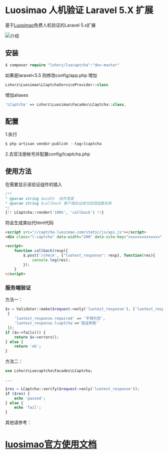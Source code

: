 # Luosimao 人机验证 Laravel 5.X 扩展

基于[Luosimao](https://luosimao.com/)免费人机验证的Laravel 5.x扩展

![介绍](https://s.luosimao.com/images/website/captcha/screenshot.jpg)

## 安装

```php
$ composer require "lshorz/luocaptcha":"dev-master"
```

如果是laravel<5.5 则修改config/app.php
增加
```php
Lshorz\Luosimao\LCaptchaServiceProvider::class
```
增加aliases
```php
'LCaptcha' => Lshorz\Luosimao\Facades\LCaptcha::class,
```

## 配置
1.执行
```php
$ php artisan vendor:publish --tag=lcaptcha
```
2.去官注册帐号并配置config/lcaptcha.php

## 使用方法
在需要显示该验证组件的插入
```php
/**
* @param string $width  组件宽度
* @param string $callback 客户端验证成功回调函数名称
*/
{!! LCaptcha::render('100%', 'callback') !!}
```
将会生成类似代html代码
```html
<script src="//captcha.luosimao.com/static/js/api.js"></script>
<div class="l-captcha" data-width="200" data-site-key="xxxxxxxxxxxxxx" data-callback="callback"></div>

<script>
    function callback(resp){
        $.post('/check', {"luotest_response": resp}, function(res){
            console.log(res);
        });
    }
</script>
```

### 服务端验证
方法一：
```php
$v = Validator::make($request->only('luotest_response'), ['luotest_response'=>'required|lcaptcha'], 
 [
    'luotest_response.required' => '不得为空',
    'luotest_response.lcaptcha'=>'验证失败'
 ]);
if ($v->fails()) {
    return $v->errors();
} else {
    return 'ok';
}
```

方法二：
```php
use Lshorz\Luocaptcha\Facades\LCaptcha;

...

$res = LCaptcha::verify($request->only('luotest_response'));
if ($res) {
    echo 'passed';
} else {
    echo 'fail';
}
```

其他请参考：
# [luosimao官方使用文档](https://luosimao.com/docs/api/56)









